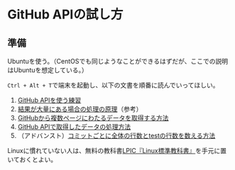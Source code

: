# GitHub APIの試し方

## 準備

Ubuntuを使う。（CentOSでも同じようなことができるはずだが、ここでの説明はUbuntuを想定している。）

`Ctrl + Alt + T`で端末を起動し、以下の文書を順番に読んでいってほしい。

1. [GitHub APIを使う練習](https://github.com/taroyabuki/yabukilab/blob/master/library/github/GitHub%20API%E3%82%92%E4%BD%BF%E3%81%86%E7%B7%B4%E7%BF%92.md)
1. [結果が大量にある場合の処理の原理](https://github.com/taroyabuki/yabukilab/blob/master/library/github/%E7%B5%90%E6%9E%9C%E3%81%8C%E5%A4%A7%E9%87%8F%E3%81%AB%E3%81%82%E3%82%8B%E5%A0%B4%E5%90%88%E3%81%AE%E5%87%A6%E7%90%86%E3%81%AE%E5%8E%9F%E7%90%86.md)（参考）
1. [GitHubから複数ページにわたるデータを取得する方法](https://github.com/taroyabuki/yabukilab/blob/master/library/github/GitHub%E3%81%8B%E3%82%89%E8%A4%87%E6%95%B0%E3%83%9A%E3%83%BC%E3%82%B8%E3%81%AB%E3%82%8F%E3%81%9F%E3%82%8B%E3%83%87%E3%83%BC%E3%82%BF%E3%82%92%E5%8F%96%E5%BE%97%E3%81%99%E3%82%8B%E6%96%B9%E6%B3%95.md)
1. [GitHub APIで取得したデータの処理方法](https://github.com/taroyabuki/yabukilab/blob/master/library/github/GitHub%20API%E3%81%A7%E5%8F%96%E5%BE%97%E3%81%97%E3%81%9F%E3%83%87%E3%83%BC%E3%82%BF%E3%81%AE%E5%87%A6%E7%90%86%E6%96%B9%E6%B3%95.md)
1. （アドバンスト）[コミットごとに全体の行数とtestの行数を数える方法](https://github.com/taroyabuki/yabukilab/blob/master/library/github/%E3%82%B3%E3%83%9F%E3%83%83%E3%83%88%E3%81%94%E3%81%A8%E3%81%AB%E5%85%A8%E4%BD%93%E3%81%AE%E8%A1%8C%E6%95%B0%E3%81%A8test%E3%81%AE%E8%A1%8C%E6%95%B0%E3%82%92%E6%95%B0%E3%81%88%E3%82%8B%E6%96%B9%E6%B3%95.md)

Linuxに慣れていない人は、無料の教科書[LPIC『Linux標準教科書』](http://www.lpi.or.jp/linuxtext/text.shtml)を手元に置いておくとよい。